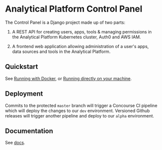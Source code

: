 # Analytical Platform Control Panel

The Control Panel is a Django project made up of two parts:

1. A REST API for creating users, apps, tools & managing permissions in the
   Analytical Platform Kubernetes cluster, Auth0 and AWS IAM.

2. A frontend web application allowing administration of a user's apps, data
   sources and tools in the Analytical Platform.


## Quickstart

See [Running with Docker](doc/docker.md), or [Running directly on your
machine](doc/running.md).


## Deployment

Commits to the protected `master` branch will trigger a Concourse CI pipeline which will deploy the changes to our `dev` environment.
Versioned Github releases will trigger another pipeline and deploy to our `alpha` environment.


## Documentation

See [docs](docs/).
